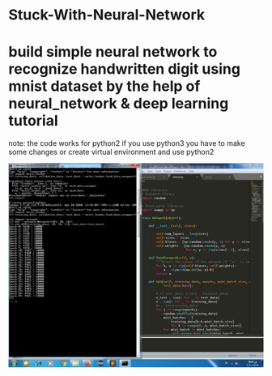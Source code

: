 # Stuck-With-Neural-Network

# build simple neural network to recognize handwritten digit using mnist dataset by the help of neural_network & deep learning tutorial
note: the code works for python2 if you use python3 you have to make some changes or create virtual environment and use python2 

![](img/two.png)

